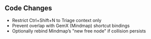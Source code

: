 ## Code Changes

- Restrict Ctrl+Shift+N to Triage context only
- Prevent overlap with GemX (Mindmap) shortcut bindings
- Optionally rebind Mindmap’s "new free node" if collision persists
